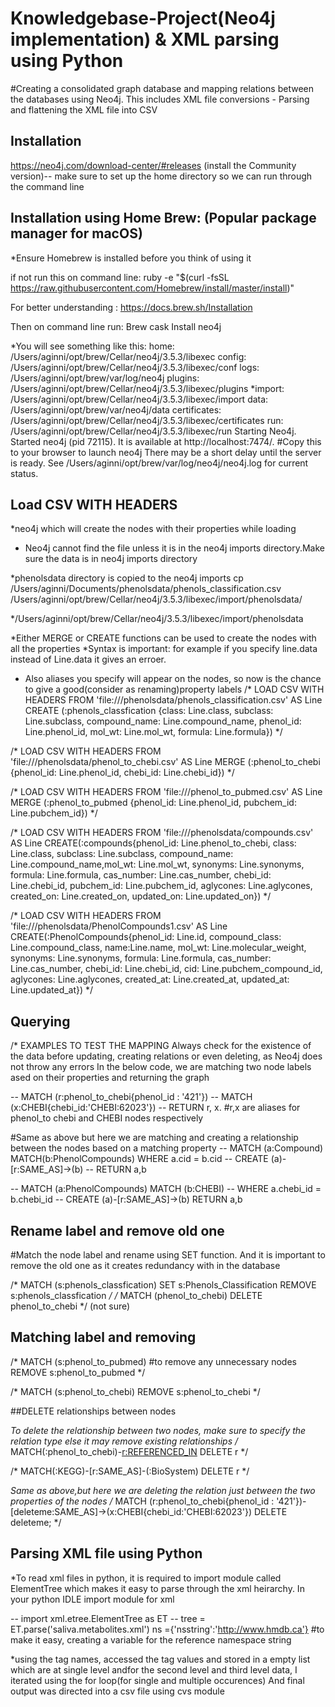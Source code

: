 # Knowledgebase-Project(Neo4j implementation) & XML parsing using Python

#Creating a consolidated graph database and mapping relations between the databases using Neo4j. This includes XML file conversions - Parsing and flattening the XML file into CSV

## Installation
https://neo4j.com/download-center/#releases (install the Community version)-- 
make sure to set up the home directory so we can run through the command line

## Installation using Home Brew: (Popular package manager for macOS)

*Ensure Homebrew is installed before you think of using it

if not run this on command line: ruby -e "$(curl -fsSL https://raw.githubusercontent.com/Homebrew/install/master/install)"

For better understanding : https://docs.brew.sh/Installation

Then on command line run: Brew cask Install neo4j

*You will see something like this: 
 home:         /Users/aginni/opt/brew/Cellar/neo4j/3.5.3/libexec
  config:       /Users/aginni/opt/brew/Cellar/neo4j/3.5.3/libexec/conf
  logs:         /Users/aginni/opt/brew/var/log/neo4j
  plugins:      /Users/aginni/opt/brew/Cellar/neo4j/3.5.3/libexec/plugins
  *import:       /Users/aginni/opt/brew/Cellar/neo4j/3.5.3/libexec/import
  data:         /Users/aginni/opt/brew/var/neo4j/data
  certificates: /Users/aginni/opt/brew/Cellar/neo4j/3.5.3/libexec/certificates
  run:          /Users/aginni/opt/brew/Cellar/neo4j/3.5.3/libexec/run
Starting Neo4j.
Started neo4j (pid 72115). It is available at http://localhost:7474/. #Copy this to your browser to launch neo4j
There may be a short delay until the server is ready.
See /Users/aginni/opt/brew/var/log/neo4j/neo4j.log for current status.

## Load CSV WITH HEADERS 

*neo4j which will create the nodes with their properties while loading
* Neo4j cannot find the file unless it is in the neo4j imports directory.Make sure the data is in neo4j imports directory

*phenolsdata directory is copied to the neo4j imports
cp /Users/aginni/Documents/phenolsdata/phenols_classification.csv /Users/aginni/opt/brew/Cellar/neo4j/3.5.3/libexec/import/phenolsdata/

*/Users/aginni/opt/brew/Cellar/neo4j/3.5.3/libexec/import/phenolsdata 

*Either MERGE or CREATE functions can be used to create the nodes with all the properties 
*Syntax is important: for example if you specify line.data instead of Line.data it gives an erroer.
* Also aliases you specify will appear on the nodes, so now is the chance to give a good(consider as renaming)property labels
/*
LOAD CSV WITH HEADERS FROM 'file:///phenolsdata/phenols_classification.csv' AS Line CREATE (:phenols_classfication {class: Line.class, subclass: Line.subclass, compound_name: Line.compound_name, phenol_id: Line.phenol_id, mol_wt: Line.mol_wt, formula: Line.formula}) */

/*
LOAD CSV WITH HEADERS FROM 'file:///phenolsdata/phenol_to_chebi.csv' AS Line MERGE (:phenol_to_chebi {phenol_id: Line.phenol_id, chebi_id: Line.chebi_id}) */ 

/* LOAD CSV WITH HEADERS FROM 'file:///phenol_to_pubmed.csv' AS Line MERGE (:phenol_to_pubmed {phenol_id: Line.phenol_id, pubchem_id: Line.pubchem_id}) */

/* LOAD CSV WITH HEADERS FROM 'file:///phenolsdata/compounds.csv' AS Line CREATE(:compounds{phenol_id: Line.phenol_to_chebi, class: Line.class, subclass: Line.subclass, compound_name: Line.compound_name,mol_wt: Line.mol_wt, synonyms: Line.synonyms, formula: Line.formula, cas_number: Line.cas_number,
chebi_id: Line.chebi_id, pubchem_id: Line.pubchem_id, aglycones: Line.aglycones, created_on: Line.created_on, updated_on: Line.updated_on}) */

/* LOAD CSV WITH HEADERS FROM 'file:///phenolsdata/PhenolCompounds1.csv' AS Line CREATE(:PhenolCompounds{phenol_id: Line.id, compound_class: Line.compound_class, name:Line.name, mol_wt: Line.molecular_weight, synonyms: Line.synonyms, formula: Line.formula, cas_number: Line.cas_number,
chebi_id: Line.chebi_id, cid: Line.pubchem_compound_id, aglycones: Line.aglycones, created_at: Line.created_at, updated_at: Line.updated_at}) */

## Querying

/* EXAMPLES TO TEST THE MAPPING
Always check for the existence of the data before updating, creating relations or even deleting, as Neo4j does not throw any errors 
In the below code, we are matching two node labels ased on their properties and returning the graph 

-- MATCH (r:phenol_to_chebi{phenol_id : '421'})
-- MATCH (x:CHEBI{chebi_id:'CHEBI:62023'})
-- RETURN r, x. #r,x are aliases for phenol_to chebi and CHEBI nodes respectively


#Same as above but here we are matching and creating a relationship between the nodes based on a matching property
-- MATCH (a:Compound) MATCH(b:PhenolCompounds) WHERE a.cid = b.cid 
-- CREATE (a)-[r:SAME_AS]->(b) 
-- RETURN a,b

-- MATCH (a:PhenolCompounds) MATCH (b:CHEBI)
-- WHERE a.chebi_id = b.chebi_id
-- CREATE (a)-[r:SAME_AS]->(b) RETURN a,b

## Rename label and remove old one

#Match the node label and rename using SET function. And it is important to remove the old one as it creates redundancy with in the database

/* MATCH (s:phenols_classfication)
 SET s:Phenols_Classification
REMOVE s:phenols_classfication */
/* MATCH (phenol_to_chebi) DELETE phenol_to_chebi */ (not sure)


## Matching label and removing

/* MATCH (s:phenol_to_pubmed) #to remove any unnecessary nodes
REMOVE s:phenol_to_pubmed */

/* MATCH (s:phenol_to_chebi)
REMOVE s:phenol_to_chebi */

##DELETE relationships between nodes

*To delete the relationship between two nodes, make sure to specify the relation type else it may remove existing relationships
/* MATCH(:phenol_to_chebi)-[r:REFERENCED_IN](:phenolcompounds) DELETE r */

/* MATCH(:KEGG)-[r:SAME_AS]-(:BioSystem) DELETE r */

*Same as above,but here we are deleting the relation just between the two properties of the nodes
/* MATCH (r:phenol_to_chebi{phenol_id : '421'})-[deleteme:SAME_AS]->(x:CHEBI{chebi_id:'CHEBI:62023'})
DELETE deleteme; */

## Parsing XML file using Python

*To read xml files in python, it is required to import module called ElementTree which makes it easy to parse through the xml  heirarchy.
In your python IDLE  import module for xml

-- import xml.etree.ElementTree as ET
-- tree = ET.parse('saliva.metabolites.xml')
ns ={'nsstring':'http://www.hmdb.ca'} #to make it easy, creating a variable for the reference namespace string

*using the tag names, accessed the tag values and stored in a empty list which are at single level andfor the second level and third level data, I iterated using the for loop(for single and multiple occurences)
And final output was directed into a csv file using cvs module

